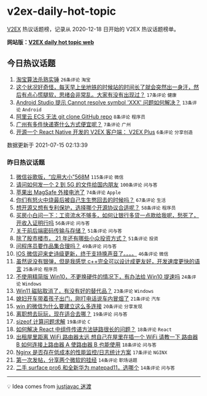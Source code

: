 # v2ex-daily-hot-topic

[V2EX](https://www.v2ex.com/) 热议话题榜，记录从 2020-12-18 日开始的 V2EX 热议话题榜单。

**网站版：[V2EX daily hot topic web](https://boojack.github.io/v2ex-daily-hot-topic-web/)**

## 今日热议话题

<!-- TODAY BEGIN -->

1. [淘宝算法杀熟实锤](https://www.v2ex.com/t/789616) `26条评论` `淘宝`
1. [这个状况好奇怪，每天早上坐地铁的时候站的时间长了就会突然出一身汗，然后有点心慌腿软，思绪会非常乱。大家有没有出现过？](https://www.v2ex.com/t/789608) `17条评论` `健康`
1. [Android Studio 提示 Cannot resolve symbol 'XXX' 问题如何解决？](https://www.v2ex.com/t/789610) `13条评论` `Android`
1. [阿里云 ECS 无法 git clone GitHub repo](https://www.v2ex.com/t/789604) `8条评论` `程序员`
1. [广州有多件快递寄什么方式便宜呢？](https://www.v2ex.com/t/789601) `7条评论` `广州`
1. [开源一个 React Native 开发的 V2EX 客户端： V2EX Plus](https://www.v2ex.com/t/789615) `6条评论` `分享创造`

数据更新于 2021-07-15 02:13:39

<!-- TODAY END -->

### 昨日热议话题

<!-- YESTERDAY BEGIN -->

1. [微信谷歌版，“应用大小”568M](https://www.v2ex.com/t/789383) `115条评论` `微信`
1. [请问如何发一个 2 到 5G 的文件给国内朋友](https://www.v2ex.com/t/789447) `100条评论` `问与答`
1. [苹果出 MagSafe 外接电池了](https://www.v2ex.com/t/789390) `74条评论` `Apple`
1. [你们有怒火中烧最后被自己生生憋回去的时候吗？](https://www.v2ex.com/t/789418) `67条评论` `生活`
1. [想开源又想有专利保护，选择哪个开源协议合适呢？](https://www.v2ex.com/t/789495) `58条评论` `程序员`
1. [买房小白问一下：工资流水不够多，如何让银行多贷一点款给我呢，愁死了，开收入证明行吗](https://www.v2ex.com/t/789419) `56条评论` `问与答`
1. [关于前后端密码传输与存储？](https://www.v2ex.com/t/789385) `51条评论` `问与答`
1. [除了股市楼市， 21 年还有哪些小众投资方式？](https://www.v2ex.com/t/789395) `51条评论` `投资`
1. [问程序员要作品集合理吗？](https://www.v2ex.com/t/789391) `49条评论` `问与答`
1. [IOS 微信迎来史诗级更新，终于支持换声音了。。。。](https://www.v2ex.com/t/789451) `46条评论` `微信`
1. [虽然说没有银弹，但是我感觉 c++完全可以设计成更友好，开发速度更快的语言](https://www.v2ex.com/t/789560) `25条评论` `程序员`
1. [不使用精简版 Win10，不更换硬件的情况下，有办法给 Win10 提速吗](https://www.v2ex.com/t/789463) `24条评论` `Windows`
1. [Win11 磁贴取消了，有没有好的替代品？](https://www.v2ex.com/t/789513) `23条评论` `Windows`
1. [媳妇开车带着孩子出门，刚打电话说车内冒烟了](https://www.v2ex.com/t/789439) `21条评论` `汽车`
1. [win 的微信为什么要建立这么多连接](https://www.v2ex.com/t/789527) `20条评论` `分享发现`
1. [离职想去玩玩，现在适合去哪？](https://www.v2ex.com/t/789514) `19条评论` `问与答`
1. [sizeof 计算问题求解](https://www.v2ex.com/t/789496) `19条评论` `C`
1. [如何解决 React 中组件传递方法链路很长的问题？](https://www.v2ex.com/t/789488) `18条评论` `React`
1. [出租屋里距离 WiFi 路由器太远 想自己在屋里在插一个 WiFi 请教一下 路由器 B 如何连接上路由器 A 使路由器 B 也能使用](https://www.v2ex.com/t/789465) `18条评论` `问与答`
1. [Nginx 是否存在低成本的性能监控/日志统计方案](https://www.v2ex.com/t/789490) `17条评论` `NGINX`
1. [第一次发帖，分享两个微软的挂经](https://www.v2ex.com/t/789563) `14条评论` `职场话题`
1. [二手 surface pro6 和全新华为 matepad11，选哪个](https://www.v2ex.com/t/789532) `14条评论` `问与答`

<!-- YESTERDAY END -->

---

💡 Idea comes from [justjavac 迷渡](https://github.com/justjavac/)
